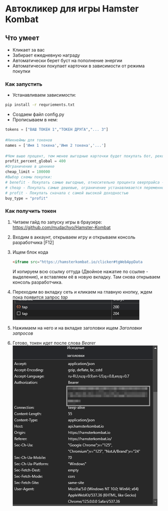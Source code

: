 # Автокликер для игры Hamster Kombat

## Что умеет

* Кликает за вас
* Забирает ежедневную награду
* Автоматически берет буст на пополнение энергии
* Автоматически покупает карточки в зависимости от режима покупки

### Как запустить

* Устанавливаем зависимости:

```bash
pip install -r requriements.txt
```

* Создаем файл config.py
* Прописываем в нем:

```python
tokens = ["ВАШ ТОКЕН 1","ТОКЕН ДРУГА","... 3"]

#Никнеймы для токенов
names = ['Имя 1 токена','Имя 2 токена','...']

#Чем выше процент, тем менее выгодные карточки будет покупать бот, рекомендованное значение: 100-150
profit_percent_global = 400
#Ограничение в ценнике
cheap_limit = 100000
#Выбор схемы покупки:
# benefit - Покупать самые выгодные, относительно процента оверпрайса -> profit_percent_global
# cheap - Покупать самые дешевые, ограничение устанавливается переменной cheap_limit
# profit - Покупать сначала с самой высокой доходностью
buy_type = "profit"

```

### Как получить токен

1. Читаем гайд по запуску игры в браузере: <https://github.com/mudachyo/Hamster-Kombat>
2. Входим в аккаунт, открываем игру и открываем консоль разработчика [F12]
3. Ищем блок кода

    ```html
    <iframe src="https://hamsterkombat.io/clicker#tgWebAppData
    ```

    И копируем всю ссылку оттуда (Двойное нажатие по ссылке - выделение), и вставляем её в новую вкладку. Там снова открываем консоль разработчика.

4. Переходим во вкладку сеть и кликаем на главную кнопку, ждем пока появится запрос *tap*
![alt text](image.png)
5. Нажимаем на него и на вкладке заголовки ищем *Заголовки запросов*
6. Готово, токен идет после слова *Bearer*  
![alt text](image-2.png)
